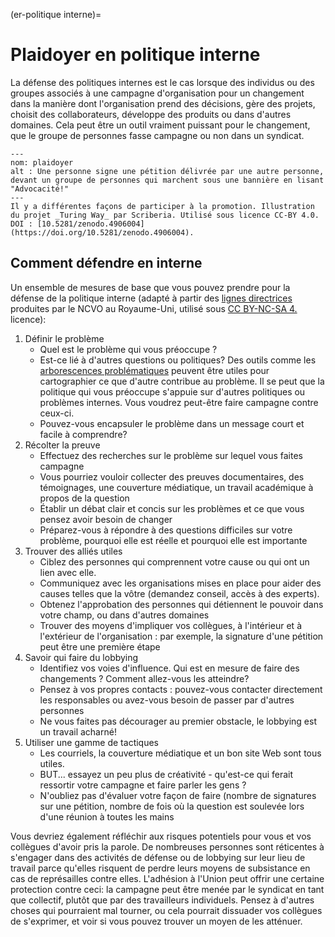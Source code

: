 (er-politique interne)=
# Plaidoyer en politique interne

La défense des politiques internes est le cas lorsque des individus ou des groupes associés à une campagne d'organisation pour un changement dans la manière dont l'organisation prend des décisions, gère des projets, choisit des collaborateurs, développe des produits ou dans d'autres domaines. Cela peut être un outil vraiment puissant pour le changement, que le groupe de personnes fasse campagne ou non dans un syndicat.

```{figure} ../figures/advocacy.jpg
---
nom: plaidoyer
alt : Une personne signe une pétition délivrée par une autre personne, devant un groupe de personnes qui marchent sous une bannière en lisant "Advocacité!"
---
Il y a différentes façons de participer à la promotion. Illustration du projet _Turing Way_ par Scriberia. Utilisé sous licence CC-BY 4.0. DOI : [10.5281/zenodo.4906004](https://doi.org/10.5281/zenodo.4906004).
```

## Comment défendre en interne
Un ensemble de mesures de base que vous pouvez prendre pour la défense de la politique interne (adapté à partir des [lignes directrices](https://knowhow.ncvo.org.uk/how-to/how-to-run-effective-campaigns) produites par le NCVO au Royaume-Uni, utilisé sous [CC BY-NC-SA 4.](https://creativecommons.org/licenses/by-nc-sa/4.0/) licence):
1. Définir le problème
    - Quel est le problème qui vous préoccupe ?
    - Est-ce lié à d'autres questions ou politiques? Des outils comme les [arborescences problématiques](https://www.odi.org/publications/5258-planning-tools-problem-tree-analysis) peuvent être utiles pour cartographier ce que d'autre contribue au problème. Il se peut que la politique qui vous préoccupe s'appuie sur d'autres politiques ou problèmes internes. Vous voudrez peut-être faire campagne contre ceux-ci.
    - Pouvez-vous encapsuler le problème dans un message court et facile à comprendre?
2. Récolter la preuve
    - Effectuez des recherches sur le problème sur lequel vous faites campagne
    - Vous pourriez vouloir collecter des preuves documentaires, des témoignages, une couverture médiatique, un travail académique à propos de la question
    - Établir un débat clair et concis sur les problèmes et ce que vous pensez avoir besoin de changer
    - Préparez-vous à répondre à des questions difficiles sur votre problème, pourquoi elle est réelle et pourquoi elle est importante
3. Trouver des alliés utiles
    - Ciblez des personnes qui comprennent votre cause ou qui ont un lien avec elle.
    - Communiquez avec les organisations mises en place pour aider des causes telles que la vôtre (demandez conseil, accès à des experts).
    - Obtenez l'approbation des personnes qui détiennent le pouvoir dans votre champ, ou dans d'autres domaines
    - Trouver des moyens d'impliquer vos collègues, à l'intérieur et à l'extérieur de l'organisation : par exemple, la signature d'une pétition peut être une première étape
4. Savoir qui faire du lobbying
    - Identifiez vos voies d'influence. Qui est en mesure de faire des changements ? Comment allez-vous les atteindre?
    - Pensez à vos propres contacts : pouvez-vous contacter directement les responsables ou avez-vous besoin de passer par d'autres personnes
    - Ne vous faites pas décourager au premier obstacle, le lobbying est un travail acharné!
5. Utiliser une gamme de tactiques
    - Les courriels, la couverture médiatique et un bon site Web sont tous utiles.
    - BUT... essayez un peu plus de créativité - qu'est-ce qui ferait ressortir votre campagne et faire parler les gens ?
    - N'oubliez pas d'évaluer votre façon de faire (nombre de signatures sur une pétition, nombre de fois où la question est soulevée lors d'une réunion à toutes les mains

Vous devriez également réfléchir aux risques potentiels pour vous et vos collègues d'avoir pris la parole. De nombreuses personnes sont réticentes à s'engager dans des activités de défense ou de lobbying sur leur lieu de travail parce qu'elles risquent de perdre leurs moyens de subsistance en cas de représailles contre elles. L'adhésion à l'Union peut offrir une certaine protection contre ceci: la campagne peut être menée par le syndicat en tant que collectif, plutôt que par des travailleurs individuels. Pensez à d'autres choses qui pourraient mal tourner, ou cela pourrait dissuader vos collègues de s'exprimer, et voir si vous pouvez trouver un moyen de les atténuer. 








